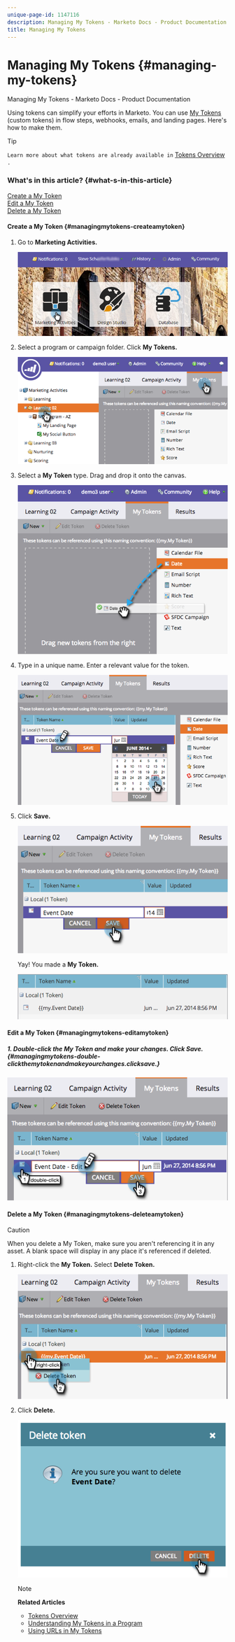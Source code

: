 ```yaml
---
unique-page-id: 1147116
description: Managing My Tokens - Marketo Docs - Product Documentation
title: Managing My Tokens
---
```


# Managing My Tokens {#managing-my-tokens}

Managing My Tokens - Marketo Docs - Product Documentation

Using tokens can simplify your efforts in Marketo. You can use [My Tokens](understanding-my-tokens-in-a-program.md) (custom tokens) in flow steps, webhooks, emails, and landing pages. Here's how to make them.

>[!TIP]
>
>`Learn more about what tokens are already available in` [Tokens Overview](../../../../../welcome-to-marketo-docs/product-docs/demand-generation/landing-pages/personalizing-landing-pages/tokens-overview.md) `.`

### What's in this article? {#what-s-in-this-article}

[Create a My Token](#managingmytokens-createamytoken)  
[Edit a My Token](#managingmytokens-editamytoken)  
[Delete a My Token](#managingmytokens-deleteamytoken)

#### Create a My Token {#managingmytokens-createamytoken}

1. Go to **Marketing Activities.** 

   ![](assets/login-marketing-activities.png)

1. Select a program or campaign folder. Click **My Tokens.** 

   ![](assets/image2014-9-18-12-3a4-3a27.png)

1. Select a **My Token** type. Drag and drop it onto the canvas. 

   ![](assets/image2014-9-18-12-3a4-3a39.png)

1. Type in a unique name. Enter a relevant value for the token. 

   ![](assets/image2014-9-18-12-3a4-3a53.png)

1. Click **Save.**

   ![](assets/image2014-9-18-12-3a5-3a5.png)

   Yay! You made a **My Token.** 

   ![](assets/image2014-9-18-12-3a5-3a15.png)

#### Edit a My Token {#managingmytokens-editamytoken}

##### 1. Double-click the My Token and make your changes. Click Save.  {#managingmytokens-double-clickthemytokenandmakeyourchanges.clicksave.}

![](assets/image2014-9-18-12-3a5-3a45.png) 

#### Delete a My Token {#managingmytokens-deleteamytoken}

>[!CAUTION]
>
>When you delete a My Token, make sure you aren't referencing it in any asset. A blank space will display in any place it's referenced if deleted.

1. Right-click the **My Token.** Select **Delete Token.** 

   ![](assets/image2014-9-18-12-3a7-3a24.png)

1. Click **Delete.** 

   ![](assets/image2014-9-18-12-3a7-3a31.png)

   >[!NOTE]
   >
   >**Related Articles**
   >
   >    
   >    
   >    * [Tokens Overview](../../../../../welcome-to-marketo-docs/product-docs/demand-generation/landing-pages/personalizing-landing-pages/tokens-overview.md)
   >    * [Understanding My Tokens in a Program](understanding-my-tokens-in-a-program.md)
   >    * [Using URLs in My Tokens](../../../../../welcome-to-marketo-docs/product-docs/email-marketing/general/using-tokens/using-urls-in-my-tokens.md)
   >    
   >

